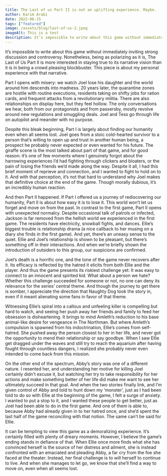 ```yaml
---
title: The Last of us Part II is not an uplifting experience. Maybe. 
author: Karim Arabi
date: 2022-06-15
tags: ["featured"]
image: /assets/blog/last-of-us-2.jpeg
imageAlt: This is a test
description: It’s impossible to write about this game without immediately inviting strong discussion and controversy. Nonetheless, being as polarizing as it is, The Last of Us Part II is more interested in staying true to its narrative vision than it is in being a crowd pleasing blockbuster. This piece is about my personal experience with that narrative.
---
```


It’s impossible to write about this game without immediately inviting strong discussion and controversy. Nonetheless, being as polarizing as it is, The Last of Us Part II is more interested in staying true to its narrative vision than it is in being a crowd pleasing blockbuster. This piece is about my personal experience with that narrative.

Part I opens with misery: we watch Joel lose his daughter and the world around him descends into madness. 20 years later, the quarantine zones are hostile with routine executions, residents taking on shifty jobs for ration cards, and frequent attacks from a revolutionary militia. There are also relationships on display here, but they feel hollow. The only conversations we hear, both from our protagonists and from passersby, mostly revolve around new regulations and smuggling deals. Joel and Tess go through life on autopilot and meander with no purpose. 

Despite this bleak beginning, Part I is largely about finding our humanity even when all seems lost. Joel goes from a stoic cold-hearted survivor to a person that’s willing to open up and trust in another human being, a prospect he probably never expected or even wanted for his future. The giraffe scene is the most talked about part of that game, and for good reason: it’s one of few moments where I genuinely forgot about the harrowing experiences I’d had fighting through clickers and bloaters, or the pain of losing the friends we’d made along the way. Despite it all, I had this brief moment of reprieve and connection, and I wanted to fight to hold on to it. And with that perception, it’s not that hard to understand why Joel makes that definitive choice at the end of the game. Though morally dubious, it’s an incredibly human reaction.

And then Part II happened. If Part I offered us a journey of rediscovering our humanity, Part II is about how easy it is to lose it. This world won’t let us forget and move on from the past. In contrast to the first game, Part II opens with unexpected normalcy. Despite occasional talk of patrols or infected, Jackson is far removed from the hellish world we experienced in the first game. The residents have electricity, snowball fights, and dances. Ellie’s biggest trouble is relationship drama (a nice callback to her musing on a diary she finds in the first game). And yet, there’s an uneasy sense to the quiet. Ellie and Joel’s relationship is shown to be pleasant, but there’s something off in their interactions. And when we’re briefly shown the introduction of outsiders to this group, our suspicions are confirmed. 

Joel’s death is a horrific one, and the tone of the game never recovers after it. Its efficacy is reflected by the hatred it elicits from both Ellie and the player. And thus the game presents its riskiest challenge yet: It was easy to connect to an innocent and spirited kid. What about a person we hate? Whether this challenge succeeded for someone or not, no one can deny its relevance for the series’ central theme. And though the journey to get there is somber, I appreciate the direction that Naughty Dog took the story in, even if it meant alienating some fans in favor of that theme.

Witnessing Ellie’s spiral into a callous and unfeeling killer is compelling but hard to watch, and seeing her push away her friends and family to feed her obsession is disheartening. It brings to mind Amleth’s reduction to his base animal-like desire for vengeance in The Northman. But where Amleth’s compulsion is spawned from his indoctrination, Ellie’s comes from self-hatred. She pushed away the person closest to her in her life, and never got the opportunity to mend their relationship or say goodbye. When I saw Ellie get dragged under the waves and still try to reach the aquarium after having fought through countless dangers, I realized she probably never even intended to come back from this mission. 

On the other end of the spectrum, Abby’s story was one of a different nature. I resented her, and understanding her motive for killing Joel certainly didn’t excuse it, but watching her try to take responsibility for her actions and make something better of her life did make me want to see her ultimately succeed in that goal. And when the two stories finally link, and I’m given control of Abby and told to hunt down my ‘monster’, just as I had been told to do so with Ellie at the beginning of the game, I felt a surge of anxiety. I wanted to put a stop to it, and I wanted these people to get better, just as Joel had been able to do in the first game. And one of them is able to, because Abby had already given in to her hatred once, and she’d spent the last half of the game reconciling with that notion. The same can’t be said for Ellie. 

It can be tempting to view this game as a demoralizing experience. It’s certainly filled with plenty of dreary moments. However, I believe the game’s ending stands in defiance of that. When Ellie once more finds what she has convinced herself is the source of her distress and ailment, she is instead confronted with an emaciated and pleading Abby, a far cry from the foe she faced at the theater. Instead, her final challenge is to will herself to continue to live. And when she manages to let go, we know that she’ll find a way to move on, even when all seems lost.